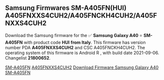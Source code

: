 <h2>Samsung Firmwares SM-A405FN(HUI) A405FNXXS4CUH2/A405FNCKH4CUH2/A405FNXXS4CUH2</h2>
Download the Samsung firmware for the ✅ <strong>Samsung Galaxy A40 </strong> ⭐ <strong>SM-A405FN</strong> with product code <strong>HUI</strong> <strong> from Italy</strong>. This firmware has version number PDA <strong>A405FNXXS4CUH2</strong> and CSC A405FNCKH4CUH2. The operating system of this firmware is Android R , with build date 2021-09-06. Changelist <strong>21800652</strong>.


[SM-A405FN](https://samfirm.shop/samsung/model/SM-A405FN)
[A405FNXXS4CUH2](https://samfirm.shop/samsung/pda/A405FNXXS4CUH2)
[Download Firmware Samsung Galaxy A40 SM-A405FN](https://samfirm.shop/samsung/firmware/453033)
